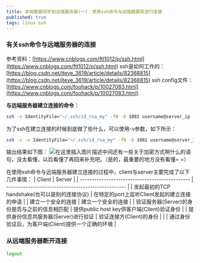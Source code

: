 ```yaml
---
title: 本地数据同步到远端服务器(一)：使用ssh命令与远端数据库进行连接
published: true
tags: linux ssh
---
```




### 有关ssh命令与远端服务器的连接
参考资料：[https://www.cnblogs.com/ftl1012/p/ssh.html](https://www.cnblogs.com/ftl1012/p/ssh.html)
ssh是如何工作的：[https://blog.csdn.net/iteye_3619/article/details/82368815](https://blog.csdn.net/iteye_3619/article/details/82368815)
ssh config文件：[https://www.cnblogs.com/foohack/p/10027083.html](https://www.cnblogs.com/foohack/p/10027083.html)

**与远端服务器建立连接的命令：**
```bash
ssh -o IdentityFile="~/.ssh/id_rsa_my" -fN -D 1081 username@server_ip 
```
为了ssh在建立连接的时候到底做了些什么，可以使用-v参数，如下所示：

```bash
ssh -v -o IdentityFile="~/.ssh/id_rsa_my" -fN -D 1081 username@server_ip 
```
输出结果如下图：
![在这里插入图片描述](https://img-blog.csdnimg.cn/20200320160246775.png?x-oss-process=image/watermark,type_ZmFuZ3poZW5naGVpdGk,shadow_10,text_aHR0cHM6Ly9ibG9nLmNzZG4ubmV0L3dlaXhpbl80Mzk0ODcxMg==,size_16,color_FFFFFF,t_70)中间还有一些关于加密方式啊什么的语句，没太看懂，以后看懂了再回来补充吧。（是的，最重要的地方没有看懂= =）

在使用ssh命令与远端服务器建立连接的过程中，client与server主要完成了以下几件事情：
| Client                                         | Server                                             |
| ---------------------------------------------- | -------------------------------------------------- |
| 发起最初的TCP handshake(也可以是别的连接协议)  | 在特定的port上监听Client发起的建立连接的申请       |
| 建立一个安全的连接                             | 建立一个安全的连接                                 |
| 验证服务器(Server)的身份是否与之前的信息相匹配 | 提供public host key供客户端(Client)验证身份        |
| 提供身份信息共服务器(Server)进行验证           | 验证连接方(Client)的身份                           |
|                                                | 通过身份验证后，为客户端(Client)提供一个正确的环境 |

### 从远端服务器断开连接

```bash
logout
```